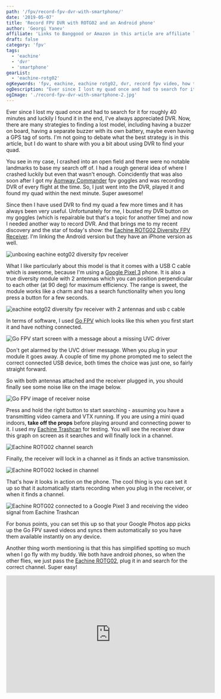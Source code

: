 ```yaml
---
path: '/fpv/record-fpv-dvr-with-smartphone/'
date: '2019-05-07'
title: 'Record FPV DVR with ROTG02 and an Android phone'
author: 'Georgi Yanev'
affiliate: 'Links to Banggood or Amazon in this article are affiliate links and would support the blog if used to make a purchase.'
draft: false
category: 'fpv'
tags:
  - 'eachine'
  - 'dvr'
  - 'smartphone'
gearList:
  - 'eachine-rotg02'
ogKeywords: 'fpv, eachine, eachine rotg02, dvr, record fpv video, how to record dvr on android, android go fpv, go fpv, how to record fpv video with go fpv, dvr receiver for android, dvr for smartphone, record fpv DVR on smartphone'
ogDescription: "Ever since I lost my quad once and had to search for it for roughly 40 minutes and luckily I found it in the end, I've always appreciated DVR."
ogImage: './record-fpv-dvr-with-smartphone-2.jpg'
---
```


Ever since I lost my quad once and had to search for it for roughly 40 minutes and luckily I found it in the end, I've always appreciated DVR.
Now, there are many strategies to finding a lost model, including having a buzzer on board, having a separate buzzer with its own battery, maybe even having a GPS tag of sorts. I'm not going to debate what the best strategy is in this article, but I do want to share with you a bit about using DVR to find your quad.

You see in my case, I crashed into an open field and there were no notable landmarks to base my search off of. I had a rough general idea of where I crashed luckily but even that wasn't enough. Coincidently that was also soon after I got my [Aomway Commander][3] fpv goggles and was recording DVR of every flight at the time. So, I just went into the DVR, played it and found my quad within the next minute. Super awesome!

Since then I have used DVR to find my quad a few more times and it has always been very useful. Unfortunately for me, I busted my DVR button on my goggles (which is repairable but that's a topic for another time) and now I needed another way to record DVR. And that brings me to my recent discovery and the star of today's show: the [Eachine ROTG02 Diversity FPV Receiver][1]. I'm linking the Android version but they have an iPhone version as well.

![unboxing eachine eotg02 diversity fpv receiver](record-fpv-dvr-with-smartphone-1.jpg)

What I like particularly about this model is that it comes with a USB C cable which is awesome, because I'm using a [Google Pixel 3][4] phone. It is also a true diversity module with 2 antennas which you can position perpendicular to each other (at 90 deg) for maximum efficiency. The range is sweet, the module works like a charm and has a search functionality when you long press a button for a few seconds.

![eachine eotg02 diversity fpv receiver with 2 antennas and usb c cable](record-fpv-dvr-with-smartphone-2.jpg)

In terms of software, I used [Go FPV][5] which looks like this when you first start it and have nothing connected.

![Go FPV start screen with a message about a missing UVC driver](record-fpv-dvr-with-smartphone-3.jpg)

Don't get alarmed by the UVC driver message. When you plug in your module it goes away. A couple of time my phone prompted me to select the correct connected USB device, both times the choice was just one, so fairly straight forward.

So with both antennas attached and the receiver plugged in, you should finally see some noise like on the image below.

![Go FPV image of receiver noise](record-fpv-dvr-with-smartphone-4.jpg)

Press and hold the right button to start searching - assuming you have a transmitting video camera and VTX running. If you are using a mini quad indoors, **take off the props** before playing around and connecting power to it. I used my [Eachine Trashcan][6] for testing. You will see the receiver draw this graph on screen as it searches and will finally lock in a channel.

![Eachine ROTG02 channel search](record-fpv-dvr-with-smartphone-5.jpg)

Finally, the receiver will lock in a channel as it finds an active transmission.

![Eachine ROTG02 locked in channel](record-fpv-dvr-with-smartphone-6.jpg)

That's how it looks in action on the phone. The cool thing is you can set it up so that it automatically starts recording when you plug in the receiver, or when it finds a channel.

![Eachine ROTG02 connected to a Google Pixel 3 and receiving the video signal from Eachine Trashcan](record-fpv-dvr-with-smartphone-7.jpg)

For bonus points, you can set this up so that your Google Photos app picks up the Go FPV saved videos and syncs them automatically so you have them available instantly on any device.

Another thing worth mentioning is that this has simplified spotting so much when I go fly with my buddy. We both have android phones, so when the other flies, we just pass the [Eachine ROTG02][1], plug it in and search for the correct channel. Super easy!

<div style="text-align: center">
  <iframe width="560" height="315" src="https://www.youtube.com/embed/2dgsjubo-MI?rel=0" frameBorder="0" allowFullScreen title="DVR recorded with the Eachine ROTG02 on Go FPV on Android"></iframe>
</div>

[0]: Linkslist
[1]: https://bit.ly/eachine-rotg2
[2]: https://amzn.to/2JiDa4X
[3]: https://bit.ly/aomway-commander
[4]: https://amzn.to/2LsslQA
[5]: https://play.google.com/store/apps/details?id=com.vertile.fpv3d&hl=en
[6]: https://bit.ly/eachine-trashcan
